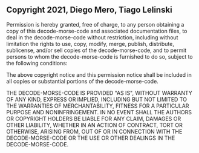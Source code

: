 ## Copyright 2021, Diego Mero, Tiago Lelinski

Permission is hereby granted, free of charge, to any person obtaining a copy of this decode-morse-code and associated documentation files, to deal in the decode-morse-code without restriction, including without limitation the rights to use, copy, modify, merge, publish, distribute, sublicense, and/or sell copies of the decode-morse-code, and to permit persons to whom the decode-morse-code is furnished to do so, subject to the following conditions:

The above copyright notice and this permission notice shall be included in all copies or substantial portions of the decode-morse-code.

THE DECODE-MORSE-CODE IS PROVIDED "AS IS", WITHOUT WARRANTY OF ANY KIND, EXPRESS OR IMPLIED, INCLUDING BUT NOT LIMITED TO THE WARRANTIES OF MERCHANTABILITY, FITNESS FOR A PARTICULAR PURPOSE AND NONINFRINGEMENT. IN NO EVENT SHALL THE AUTHORS OR COPYRIGHT HOLDERS BE LIABLE FOR ANY CLAIM, DAMAGES OR OTHER LIABILITY, WHETHER IN AN ACTION OF CONTRACT, TORT OR OTHERWISE, ARISING FROM, OUT OF OR IN CONNECTION WITH THE DECODE-MORSE-CODE OR THE USE OR OTHER DEALINGS IN THE DECODE-MORSE-CODE.
